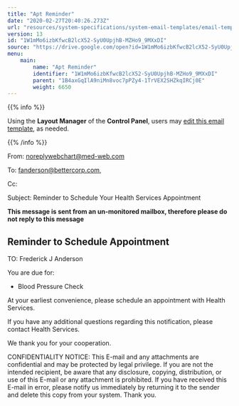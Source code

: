 ```yaml
---
title: "Apt Reminder"
date: "2020-02-27T20:40:26.273Z"
url: "resources/system-specifications/system-email-templates/email-templates-from-scheduler/apt-reminder.html"
version: 13
id: "1W1mMo6izbKfwcB2lcX52-SyU0UpjhB-MZHo9_9MXxDI"
source: "https://drive.google.com/open?id=1W1mMo6izbKfwcB2lcX52-SyU0UpjhB-MZHo9_9MXxDI"
menu:
    main:
        name: "Apt Reminder"
        identifier: "1W1mMo6izbKfwcB2lcX52-SyU0UpjhB-MZHo9_9MXxDI"
        parent: "1B4axGqIlA9niMn8voc7pPZy4-1TrVEX2SHZkqIRCj0E"
        weight: 6650
---
```









{{% info %}}

Using the **Layout Manager** of the **Control Panel**, users may [edit this email template](https://system/?f=admin&subfunc=layout_manager&search_for=email&layout_search=Go&opp=edit&doc_type=EAPTR&old_module=Email&old_name=Apt+Reminder&active=0), as needed.

{{% /info %}}


From: noreplywebchart@med-web.com

To: fanderson@bettercorp.com,

Cc:

Subject: Reminder to Schedule Your Health Services Appointment



****This message is sent from an un-monitored mailbox, therefore please do not reply to this message****

## Reminder to Schedule Appointment



TO: Frederick J Anderson



You are due for:

* Blood Pressure Check



At your earliest convenience, please schedule an appointment with Health Services.

If you have any additional questions regarding this notification, please contact Health Services.

We thank you for your cooperation.





CONFIDENTIALITY NOTICE: This E-mail and any attachments are confidential and may be protected by legal privilege. If you are not the intended recipient, be aware that any disclosure, copying, distribution, or use of this E-mail or any attachment is prohibited. If you have received this E-mail in error, please notify us immediately by returning it to the sender and delete this copy from your system. Thank you.

